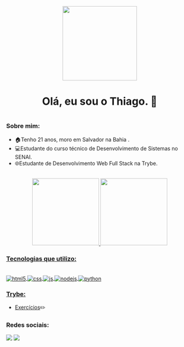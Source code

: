 <div align="center">
  <img src="https://c.tenor.com/X40xNZQ17YYAAAAC/goku-dragon-ball-z.gif" width="200px">
  <h1> Olá, eu sou o Thiago. 🤖<h1>
</div>
    
### Sobre mim:
  - 🏠Tenho 21 anos, moro em Salvador na Bahia .
  - 💻Estudante do curso técnico de Desenvolvimento de Sistemas no SENAI. 
  - 🌐Estudante de Desenvolvimento Web Full Stack na Trybe. 
    
<div align="center"><br>
  <a href="https://github.com/ThiagoW21">
  <img height="180em" src="https://github-readme-stats.vercel.app/api?username=ThiagoW21&show_icons=true&theme=dracula&include_all_commits=true&count_private=true"/>
  <img height="180em" src="https://github-readme-stats.vercel.app/api/top-langs/?username=ThiagoW21&layout=compact&langs_count=7&theme=dracula"/>
</div>

### Tecnologias que utilizo:
  
  <div style="display: inline_block"><br>
    <img align="center" alt="html5" src="https://img.shields.io/badge/HTML5-E34F26?style=for-the-badge&logo=html5&logoColor=white" />
    <img align="center" alt="css" src="https://img.shields.io/badge/CSS3-1572B6?style=for-the-badge&logo=css3&logoColor=white" />
    <img align="center" alt="js" src="https://img.shields.io/badge/JavaScript-F7DF1E?style=for-the-badge&logo=javascript&logoColor=black" />
    <img align="center" alt="nodejs" src="https://img.shields.io/badge/Node.js-43853D?style=for-the-badge&logo=node.js&logoColor=white" />
    <img align="center" alt="python" src="https://img.shields.io/badge/Python-3776AB?style=for-the-badge&logo=python&logoColor=white" />
  </div>
  
### Trybe:
  - [Exercícios](https://github.com/ThiagoW21/trybe-exercicios)✏️<br/>

### Redes sociais: 
  <div align> 
    <a href="https://www.linkedin.com/in/thiagowb/" target="_blank"><img src="https://img.shields.io/badge/-LinkedIn-%230077B5?style=for-the-badge&logo=linkedin&logoColor=white" target="_blank"></a>  
    <a href ="https://instagram.com/thiago.ui" target="_blank"><img src="https://img.shields.io/badge/Instagram-E4405F?style=for-the-badge&logo=instagram&logoColor=white">
  </div>
  
 

